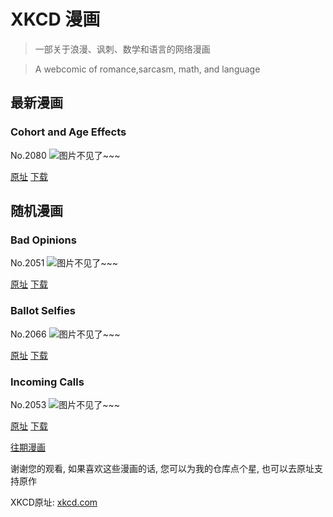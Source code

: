 # XKCD 漫画


> 一部关于浪漫、讽刺、数学和语言的网络漫画

> A webcomic of romance,sarcasm, math, and language


## 最新漫画
### Cohort and Age Effects
No.2080
![图片不见了~~~](https://imgs.xkcd.com/comics/cohort_and_age_effects.png)

[原址](https://xkcd.com//2080) [下载](https://imgs.xkcd.com/comics/cohort_and_age_effects.png)



## 随机漫画
### Bad Opinions
No.2051
![图片不见了~~~](https://imgs.xkcd.com/comics/bad_opinions.png)

[原址](https://xkcd.com//2051) [下载](https://imgs.xkcd.com/comics/bad_opinions.png)



### Ballot Selfies
No.2066
![图片不见了~~~](https://imgs.xkcd.com/comics/ballot_selfies.png)

[原址](https://xkcd.com//2066) [下载](https://imgs.xkcd.com/comics/ballot_selfies.png)



### Incoming Calls
No.2053
![图片不见了~~~](https://imgs.xkcd.com/comics/incoming_calls.png)

[原址](https://xkcd.com//2053) [下载](https://imgs.xkcd.com/comics/incoming_calls.png)



[往期漫画](image/)

谢谢您的观看, 如果喜欢这些漫画的话, 
您可以为我的仓库点个星, 也可以去原址支持原作

XKCD原址: [xkcd.com](https://xkcd.com)


